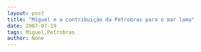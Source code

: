 ```yaml
---
layout: post
title: "Miguel e a contribuição da Petrobras para o mar lama"
date: 2007-07-19
tags: Miguel,Petrobras
author: None
---
```

 